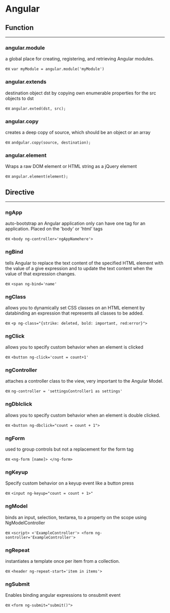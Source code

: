 # Angular
## Function
---
### angular.module
a global place for creating, registering, and retrieving Angular modules.

ex
`var myModule = angular.module('myModule')`

### angular.extends
destination object dst by copying own enumerable properties for the src objects to dst

ex
`angular.exted(dst, src);`

### angular.copy
creates a deep copy of source, which should be an object or an array

ex
`andgular.copy(source, destination);`

### angular.element
Wraps a raw DOM element or HTML string as a jQuery element

ex
`angular.element(element);`

## Directive
---
### ngApp
auto-bootstrap an Angular application only can have one tag for an application. Placed on the 'body' or 'html' tags

ex
`<body ng-controller='ngAppNamehere'>`

### ngBind
tells Angular to replace the text content of the specified HTML element with the value of a give expression and to update the text content when the value of that expression changes.

ex
`<span ng-bind='name'`

### ngClass
allows you to dynamically set CSS classes on an HTML element by databinding an expression that represents all classes to be added.

ex
`<p ng-class="{strike: deleted, bold: important, red:error}">`

### ngClick
allows you to specify custom behavior when an element is clicked

ex
`<button ng-click='count = count+1'`
### ngController
attaches a controller class to the view, very important to the Angular Model.

ex
`ng-controller = 'settingsController1 as settings'`

### ngDblclick
allows you to specify custom behavior when an element is double clicked.

ex
`<button ng-dbclick="count = count + 1">`

### ngForm
used to group controls but not a replacement for the form tag

ex
`<ng-form [name]> </ng-form>`

### ngKeyup
Specify custom behavior on a keyup event like a button press

ex
`<input ng-keyup="count = count + 1>"`

### ngModel
binds an input, selection, textarea, to a property on the scope using NgModelController

ex
`<script> <'ExampleController'> <form ng-sontroller='ExampleController'>`

### ngRepeat
instantiates a template once per item from a collection.

ex
`<header ng-repeat-start='item in items'>`

### ngSubmit
Enables binding angular expressions to onsubmit event

ex
`<form ng-submit="submit()">`
